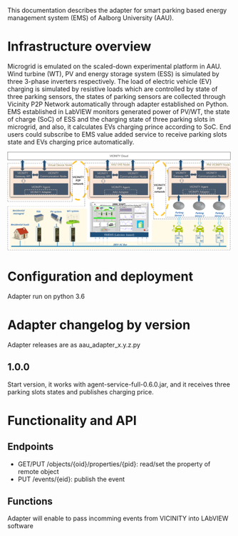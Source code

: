 
This documentation describes the adapter for smart parking based energy management system (EMS) of Aalborg University (AAU).

# Infrastructure overview

Microgrid is emulated on the scaled-down experimental platform in AAU. Wind turbine (WT), PV and energy storage system (ESS) is simulated by three 3-phase inverters respectively. The load of electric vehicle (EV) charging is simulated by resistive loads which are controlled by state of three parking sensors, the states of parking sensors are collected through Vicinity P2P Network automatically through adapter established on Python. EMS established in LabVIEW monitors generated power of PV/WT, the state of charge (SoC) of ESS and the charging state of three parking slots in microgrid, and also, it calculates EVs charging prince according to SoC. End users could subscribe to EMS value added service to receive parking slots state and EVs charging price automatically. 

![Image text](https://github.com/YajuanGuan/pics/blob/master/%E5%9B%BE%E7%89%871.png)

# Configuration and deployment

Adapter run on python 3.6

# Adapter changelog by version
Adapter releases are as aau_adapter_x.y.z.py

## 1.0.0
Start version, it works with agent-service-full-0.6.0.jar, and it receives three parking slots states and publishes charging price.


# Functionality and API

## Endpoints

* GET/PUT /objects/{oid}/properties/{pid}: read/set the property of remote object
* PUT /events/{eid}: publish the event

## Functions

Adapter will enable to pass incomming events from VICINITY into LAbVIEW software
